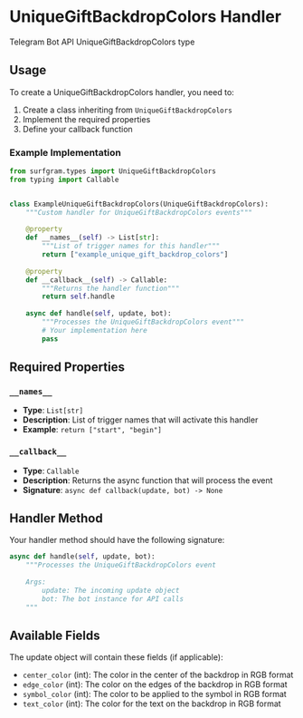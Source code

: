# UniqueGiftBackdropColors Handler

Telegram Bot API UniqueGiftBackdropColors type

## Usage

To create a UniqueGiftBackdropColors handler, you need to:

1. Create a class inheriting from `UniqueGiftBackdropColors`
2. Implement the required properties
3. Define your callback function

### Example Implementation

```python
from surfgram.types import UniqueGiftBackdropColors
from typing import Callable


class ExampleUniqueGiftBackdropColors(UniqueGiftBackdropColors):
    """Custom handler for UniqueGiftBackdropColors events"""
    
    @property
    def __names__(self) -> List[str]:
        """List of trigger names for this handler"""
        return ["example_unique_gift_backdrop_colors"]
    
    @property
    def __callback__(self) -> Callable:
        """Returns the handler function"""
        return self.handle
    
    async def handle(self, update, bot):
        """Processes the UniqueGiftBackdropColors event"""
        # Your implementation here
        pass
```

## Required Properties

### `__names__`
- **Type**: `List[str]`
- **Description**: List of trigger names that will activate this handler
- **Example**: `return ["start", "begin"]`

### `__callback__`
- **Type**: `Callable`
- **Description**: Returns the async function that will process the event
- **Signature**: `async def callback(update, bot) -> None`

## Handler Method

Your handler method should have the following signature:

```python
async def handle(self, update, bot):
    """Processes the UniqueGiftBackdropColors event
    
    Args:
        update: The incoming update object
        bot: The bot instance for API calls
    """
```

## Available Fields

The update object will contain these fields (if applicable):

- `center_color` (int): The color in the center of the backdrop in RGB format
- `edge_color` (int): The color on the edges of the backdrop in RGB format
- `symbol_color` (int): The color to be applied to the symbol in RGB format
- `text_color` (int): The color for the text on the backdrop in RGB format
